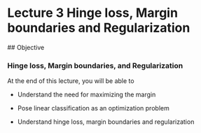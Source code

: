 # Lecture 3 Hinge loss, Margin boundaries and Regularization


## Objective

### Hinge loss, Margin boundaries, and Regularization

At the end of this lecture, you will be able to

* Understand the need for maximizing the margin

* Pose linear classification as an optimization problem

* Understand hinge loss, margin boundaries and regularization
